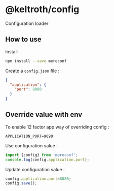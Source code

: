 # @keltroth/config

Configuration loader

## How to use

Install

```bash
npm install --save mereconf
```

Create a `config.json` file :

```json
{
  "application": {
    "port": 8080
  }
}
```


## Override value with env

To enable 12 factor app way of overriding config :

```dotenv
APPLICATION_PORT=9090
```

Use configuration value :

```javascript
import {config} from 'mereconf';
console.log(config.application.port);
```

Update configuration value :

```javascript
config.application.port=8080;
config.save();
```


